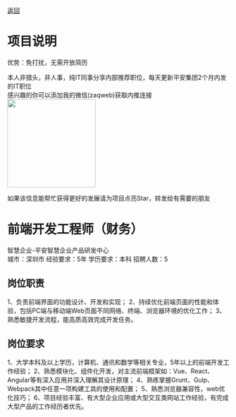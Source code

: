 [返回](../../)

# 项目说明

优势：免打扰，无需开放简历

本人非猎头，非人事，纯IT同事分享内部推荐职位，每天更新平安集团2个月内发的IT职位  
感兴趣的你可以添加我的微信(zaqweb)获取内推连接  
<img src="https://github.com/zaqweb/PA-IT-JOBS/blob/master/WechatICode.jpeg"  height="200" width="200">

如果该信息能帮忙获得更好的发展请为项目点亮Star，转发给有需要的朋友

# 前端开发工程师（财务）
智慧企业-平安智慧企业产品研发中心  
城市：深圳市 经验要求：5年 学历要求：本科  招聘人数：5

## 岗位职责
1、负责前端界面的功能设计、开发和实现；
2、持续优化前端页面的性能和体验，包括PC端与移动端Web页面不同网络、终端、浏览器环境的优化工作；
3、熟悉敏捷开发流程，能高质高效完成开发任务。

## 岗位要求
1、大学本科及以上学历，计算机、通讯和数学等相关专业，5年以上的前端开发工作经验；
2、熟悉模块化、组件化开发，对主流前端框架如：Vue、React、Angular等有深入应用并深入理解其设计原理；
4、熟练掌握Grunt、Gulp、Webpack其中任意一项构建工具的使用和配置；
5、熟悉浏览器兼容性，web优化技巧；
6、项目经验丰富、有大型企业应用或大型交互类网站工作经验，有完成大型产品的工作经历者优先。





